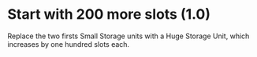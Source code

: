 # Start with 200 more slots (1.0)

Replace the two firsts Small Storage units with a Huge Storage Unit, which increases by one hundred slots each.
